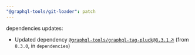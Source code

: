 ```yaml
---
"@graphql-tools/git-loader": patch
---
```

dependencies updates:
  - Updated dependency [`@graphql-tools/graphql-tag-pluck@8.3.1` ↗︎](https://www.npmjs.com/package/@graphql-tools/graphql-tag-pluck/v/8.3.1) (from `8.3.0`, in `dependencies`)
